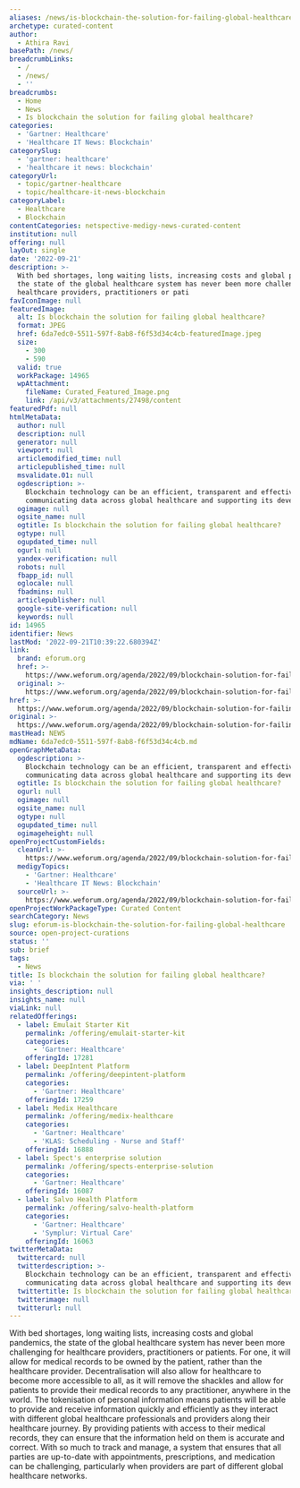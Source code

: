 ```yaml
---
aliases: /news/is-blockchain-the-solution-for-failing-global-healthcare
archetype: curated-content
author:
  - Athira Ravi
basePath: /news/
breadcrumbLinks:
  - /
  - /news/
  - ''
breadcrumbs:
  - Home
  - News
  - Is blockchain the solution for failing global healthcare?
categories:
  - 'Gartner: Healthcare'
  - 'Healthcare IT News: Blockchain'
categorySlug:
  - 'gartner: healthcare'
  - 'healthcare it news: blockchain'
categoryUrl:
  - topic/gartner-healthcare
  - topic/healthcare-it-news-blockchain
categoryLabel:
  - Healthcare
  - Blockchain
contentCategories: netspective-medigy-news-curated-content
institution: null
offering: null
layOut: single
date: '2022-09-21'
description: >-
  With bed shortages, long waiting lists, increasing costs and global pandemics,
  the state of the global healthcare system has never been more challenging for
  healthcare providers, practitioners or pati
favIconImage: null
featuredImage:
  alt: Is blockchain the solution for failing global healthcare?
  format: JPEG
  href: 6da7edc0-5511-597f-8ab8-f6f53d34c4cb-featuredImage.jpeg
  size:
    - 300
    - 590
  valid: true
  workPackage: 14965
  wpAttachment:
    fileName: Curated_Featured_Image.png
    link: /api/v3/attachments/27498/content
featuredPdf: null
htmlMetaData:
  author: null
  description: null
  generator: null
  viewport: null
  articlemodified_time: null
  articlepublished_time: null
  msvalidate.01: null
  ogdescription: >-
    Blockchain technology can be an efficient, transparent and effective way of
    communicating data across global healthcare and supporting its development.
  ogimage: null
  ogsite_name: null
  ogtitle: Is blockchain the solution for failing global healthcare?
  ogtype: null
  ogupdated_time: null
  ogurl: null
  yandex-verification: null
  robots: null
  fbapp_id: null
  oglocale: null
  fbadmins: null
  articlepublisher: null
  google-site-verification: null
  keywords: null
id: 14965
identifier: News
lastMod: '2022-09-21T10:39:22.680394Z'
link:
  brand: eforum.org
  href: >-
    https://www.weforum.org/agenda/2022/09/blockchain-solution-for-failing-global-healthcare/
  original: >-
    https://www.weforum.org/agenda/2022/09/blockchain-solution-for-failing-global-healthcare/
href: >-
  https://www.weforum.org/agenda/2022/09/blockchain-solution-for-failing-global-healthcare/
original: >-
  https://www.weforum.org/agenda/2022/09/blockchain-solution-for-failing-global-healthcare/
mastHead: NEWS
mdName: 6da7edc0-5511-597f-8ab8-f6f53d34c4cb.md
openGraphMetaData:
  ogdescription: >-
    Blockchain technology can be an efficient, transparent and effective way of
    communicating data across global healthcare and supporting its development.
  ogtitle: Is blockchain the solution for failing global healthcare?
  ogurl: null
  ogimage: null
  ogsite_name: null
  ogtype: null
  ogupdated_time: null
  ogimageheight: null
openProjectCustomFields:
  cleanUrl: >-
    https://www.weforum.org/agenda/2022/09/blockchain-solution-for-failing-global-healthcare/
  medigyTopics:
    - 'Gartner: Healthcare'
    - 'Healthcare IT News: Blockchain'
  sourceUrl: >-
    https://www.weforum.org/agenda/2022/09/blockchain-solution-for-failing-global-healthcare/
openProjectWorkPackageType: Curated Content
searchCategory: News
slug: eforum-is-blockchain-the-solution-for-failing-global-healthcare
source: open-project-curations
status: ''
sub: brief
tags:
  - News
title: Is blockchain the solution for failing global healthcare?
via: ' '
insights_description: null
insights_name: null
viaLink: null
relatedOfferings:
  - label: Emulait Starter Kit
    permalink: /offering/emulait-starter-kit
    categories:
      - 'Gartner: Healthcare'
    offeringId: 17281
  - label: DeepIntent Platform
    permalink: /offering/deepintent-platform
    categories:
      - 'Gartner: Healthcare'
    offeringId: 17259
  - label: Medix Healthcare
    permalink: /offering/medix-healthcare
    categories:
      - 'Gartner: Healthcare'
      - 'KLAS: Scheduling - Nurse and Staff'
    offeringId: 16888
  - label: Spect's enterprise solution
    permalink: /offering/spects-enterprise-solution
    categories:
      - 'Gartner: Healthcare'
    offeringId: 16087
  - label: Salvo Health Platform
    permalink: /offering/salvo-health-platform
    categories:
      - 'Gartner: Healthcare'
      - 'Symplur: Virtual Care'
    offeringId: 16063
twitterMetaData:
  twittercard: null
  twitterdescription: >-
    Blockchain technology can be an efficient, transparent and effective way of
    communicating data across global healthcare and supporting its development.
  twittertitle: Is blockchain the solution for failing global healthcare?
  twitterimage: null
  twitterurl: null
---
```

<p>With bed shortages, long waiting lists, increasing costs and global pandemics, the state of the global healthcare system has never been more challenging for healthcare providers, practitioners or patients.
For one, it will allow for medical records to be owned by the patient, rather than the healthcare provider.
Decentralisation will also allow for healthcare to become more accessible to all, as it will remove the shackles and allow for patients to provide their medical records to any practitioner, anywhere in the world.
The tokenisation of personal information means patients will be able to provide and receive information quickly and efficiently as they interact with different global healthcare professionals and providers along their healthcare journey. By providing patients with access to their medical records, they can ensure that the information held on them is accurate and correct.
With so much to track and manage, a system that ensures that all parties are up-to-date with appointments, prescriptions, and medication can be challenging, particularly when providers are part of different global healthcare networks.</p>